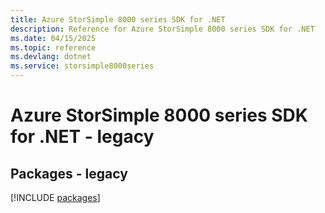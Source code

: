 ```yaml
---
title: Azure StorSimple 8000 series SDK for .NET
description: Reference for Azure StorSimple 8000 series SDK for .NET
ms.date: 04/15/2025
ms.topic: reference
ms.devlang: dotnet
ms.service: storsimple8000series
---
```

# Azure StorSimple 8000 series SDK for .NET - legacy
## Packages - legacy
[!INCLUDE [packages](storsimple-8000-series-index.md)]
